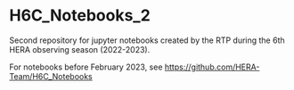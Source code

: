# H6C_Notebooks_2
Second repository for jupyter notebooks created by the RTP during the 6th HERA 
observing season (2022-2023).

For notebooks before February 2023, see 
https://github.com/HERA-Team/H6C_Notebooks
